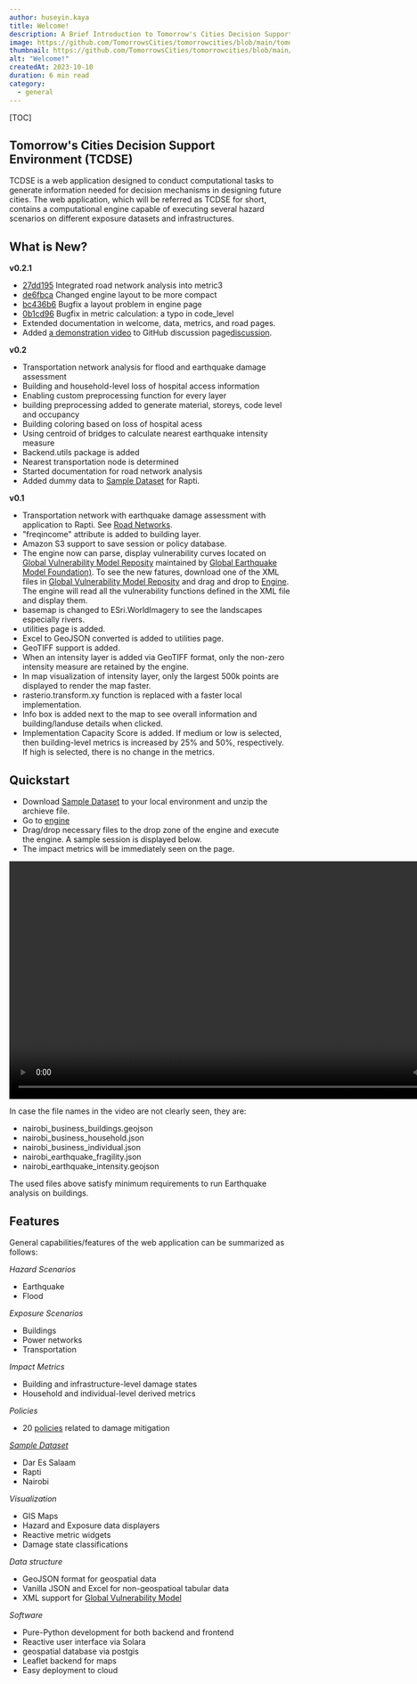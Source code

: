 ```yaml
---
author: huseyin.kaya
title: Welcome!
description: A Brief Introduction to Tomorrow's Cities Decision Support Environment (TCDSE)
image: https://github.com/TomorrowsCities/tomorrowcities/blob/main/tomorrowcities/content/images/welcome.jpg?raw=true
thumbnail: https://github.com/TomorrowsCities/tomorrowcities/blob/main/tomorrowcities/content/images/welcome.jpg?raw=true
alt: "Welcome!"
createdAt: 2023-10-10
duration: 6 min read
category:
  - general
---
```


[TOC]

## Tomorrow's Cities Decision Support Environment (TCDSE)
TCDSE is a web application designed to conduct computational tasks to generate information needed for decision mechanisms in designing future cities. The web application, which will be referred as TCDSE for short, contains a computational engine capable of executing several hazard scenarios on different exposure datasets and infrastructures. 

## What is New?

**v0.2.1**

* [27dd195](https://github.com/TomorrowsCities/tomorrowcities/commit/27dd195a240cbb97a97d124fc9b132ee2ea1f5e9) Integrated road network analysis into metric3
* [de6fbca](https://github.com/TomorrowsCities/tomorrowcities/commit/de6fbca8d8b03d350096190ae35646f47a9a0414) Changed engine layout to be more compact 
* [bc436b6](https://github.com/TomorrowsCities/tomorrowcities/commit/bc436b62c35f66b7432e40ca5e6c47364690c8f3) Bugfix a layout problem in engine page 
* [0b1cd96](https://github.com/TomorrowsCities/tomorrowcities/commit/0b1cd96149e129de30e5524f8956db1569202450) Bugfix in metric calculation: a typo in code_level 
* Extended documentation in welcome, data, metrics, and road pages.
* Added [a demonstration video](https://github.com/TomorrowsCities/tomorrowcities/assets/2515171/ec2dc36d-fe76-42fb-b9be-47a1690374de) to GitHub discussion page[discussion](https://github.com/TomorrowsCities/tomorrowcities/discussions/6).

**v0.2**

* Transportation network analysis for flood and earthquake damage assessment
* Building and household-level loss of hospital access information
* Enabling custom preprocessing function for every layer
* building preprocessing added to generate material, storeys, code level and occupancy
* Building coloring based on loss of hospital acess
* Using centroid of bridges to calculate nearest earthquake intensity measure
* Backend.utils package is added
* Nearest transportation node is determined
* Started documentation for road network analysis
* Added dummy data to [Sample Dataset](https://drive.google.com/file/d/1BGPZQ2IKJHY9ExOCCHcNNrCTioYZ8D1y/view?usp=sharing) for Rapti.

**v0.1**

* Transportation network with earthquake damage assessment with application to Rapti. See [Road Networks](/docs/road).
* "freqincome" attribute is added to building layer.
* Amazon S3 support to save session or policy database.
* The engine now can parse, display vulnerability curves located on [Global Vulnerability Model Reposity](https://github.com/gem/global_vulnerability_model) maintained by [Global Earthquake Model Foundation)](https://www.globalquakemodel.org/gem). To see the new fatures, download one of the XML files in  [Global Vulnerability Model Reposity](https://github.com/gem/global_vulnerability_model) and drag and drop to [Engine](/engine). The engine will read all the vulnerability functions defined in the XML file and display them. 
* basemap is changed to ESri.WorldImagery to see the landscapes especially rivers.
* utilities page is added.
* Excel to GeoJSON converted is added to utilities page.
* GeoTIFF support is added. 
* When an intensity layer is added via GeoTIFF format, only the non-zero intensity measure are retained by the engine.
* In map visualization of intensity layer, only the largest 500k points are displayed to render the map faster.
* rasterio.transform.xy function is replaced with a faster local implementation.
* Info box is added next to the map to see overall information and building/landuse details
when clicked.
* Implementation Capacity Score is added. If medium or low is selected, then building-level metrics is increased by 25% and 50%, respectively. If high is selected, there is no change in the metrics.

## Quickstart
* Download [Sample Dataset](https://drive.google.com/file/d/1BGPZQ2IKJHY9ExOCCHcNNrCTioYZ8D1y/view?usp=sharing) to your local environment and unzip the archieve file.
* Go to [engine](/engine)
* Drag/drop necessary files to the drop zone of the engine and execute the engine. A sample session is displayed below. 
* The impact metrics will be immediately seen on the page.

<video width="853" controls>
  <source src="https://github-production-user-asset-6210df.s3.amazonaws.com/2515171/270064030-0733ad34-0a7f-445e-86fb-9a61df4e2969.mp4" type="video/mp4">
</video>

In case the file names in the video are not clearly seen, they are: 

* nairobi_business_buildings.geojson
* nairobi_business_household.json
* nairobi_business_individual.json
* nairobi_earthquake_fragility.json
* nairobi_earthquake_intensity.geojson

The used files above satisfy minimum requirements to run Earthquake analysis on buildings. 

## Features
General capabilities/features of the web application can be summarized as follows:

*Hazard Scenarios*

* Earthquake
* Flood

*Exposure Scenarios*

* Buildings
* Power networks
* Transportation

*Impact Metrics*

* Building and infrastructure-level damage states
* Household and individual-level derived metrics

*Policies*

* 20 [policies](/docs/policies) related to damage mitigation

*[Sample Dataset](https://drive.google.com/file/d/1BGPZQ2IKJHY9ExOCCHcNNrCTioYZ8D1y/view?usp=sharing)*

* Dar Es Salaam
* Rapti
* Nairobi

*Visualization*

* GIS Maps
* Hazard and Exposure data displayers
* Reactive metric widgets
* Damage state classifications

*Data structure*

* GeoJSON format for geospatial data
* Vanilla JSON and Excel for non-geospatioal tabular data
* XML support for [Global Vulnerability Model](https://github.com/gem/global_vulnerability_model) 

*Software*

* Pure-Python development for both backend and frontend
* Reactive user interface via Solara
* geospatial database via postgis
* Leaflet backend for maps
* Easy deployment to cloud